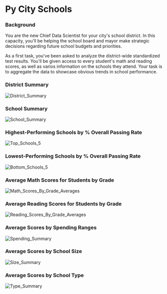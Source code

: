 # Py City Schools

### Background

You are the new Chief Data Scientist for your city's school district. In this capacity, you'll be helping the school board and mayor make strategic decisions regarding future school budgets and priorities.

As a first task, you've been asked to analyze the district-wide standardized test results. You'll be given access to every student's math and reading scores, as well as varios information on the schools they attend. Your task is to aggregate the data to showcase obvious trends in school performance.

### District Summary
![District_Summary](https://user-images.githubusercontent.com/120594187/214722037-8ce1f701-5186-4c7c-9159-4d47a9484978.jpg)

### School Summary
![School_Summary](https://user-images.githubusercontent.com/120594187/214722122-d157f7ed-30fc-466f-ac66-bdd6605dba0d.jpg)

### Highest-Performing Schools by % Overall Passing Rate
![Top_Schools_5](https://user-images.githubusercontent.com/120594187/214722247-2edc567f-e601-4d61-acde-af62b87fae9a.jpg)

### Lowest-Performing Schools by % Overall Passing Rate
![Bottom_Schools_5](https://user-images.githubusercontent.com/120594187/214722308-fcf1c942-e633-4a4b-ace4-bbd6b9f40e63.jpg)

### Average Math Scores for Students by Grade
![Math_Scores_By_Grade_Averages](https://user-images.githubusercontent.com/120594187/214722366-369efed4-6900-49c1-8724-ef012c698d2b.jpg)

### Average Reading Scores for Students by Grade
![Reading_Scores_By_Grade_Averages](https://user-images.githubusercontent.com/120594187/214722398-8eef5f0a-4a0f-455f-baf1-50ccf2378a2a.jpg)

### Average Scores by Spending Ranges
![Spending_Summary](https://user-images.githubusercontent.com/120594187/214727804-b306c18b-b3ef-4a6a-9a49-576267afb3ed.jpg)

### Average Scores by School Size
![Size_Summary](https://user-images.githubusercontent.com/120594187/214723005-e03df8af-bf78-49f4-91db-94ed4093be30.jpg)

### Average Scores by School Type
![Type_Summary](https://user-images.githubusercontent.com/120594187/214723053-3508d05b-f1f2-4d56-a867-9c55d23e2034.jpg)

